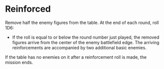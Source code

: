 # Reinforced

Remove half the enemy figures from the table. At the end of each round, roll 1D6:

- If the roll is equal to or below the round number just played, the removed figures arrive from the center of the enemy battlefield edge. The arriving reinforcements are accompanied by two additional basic enemies.

If the table has no enemies on it after a reinforcement roll is made, the mission ends.
